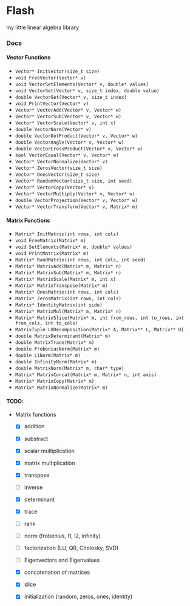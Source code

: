# Flash
my little linear algebra library

### Docs

#### Vector Functions
- `Vector* InitVector(size_t size)`
- `void FreeVector(Vector* v)`
- `void VectorSetElements(Vector* v, double* values)`
- `void VectorSet(Vector* v, size_t index, double value)`
- `double VectorGet(Vector* v, size_t index)`
- `void PrintVector(Vector* v)`
- `Vector* VectorAdd(Vector* v, Vector* w)`
- `Vector* VectorSub(Vector* v, Vector* w)`
- `Vector* VectorScale(Vector* v, int x)`
- `double VectorNorm(Vector* v)`
- `double VectorDotProduct(Vector* v, Vector* w)`
- `double VectorAngle(Vector* v, Vector* w)`
- `double VectorCrossProduct(Vector* v, Vector* w)`
- `bool VectorEqual(Vector* v, Vector* w)`
- `Vector* VectorNormalize(Vector* v)`
- `Vector* ZerosVector(size_t size)`
- `Vector* OnesVector(size_t size)`
- `Vector* RandomVector(size_t size, int seed)`
- `Vector* VectorCopy(Vector* v)`
- `Vector* VectorMultiply(Vector* v, Vector* w)`
- `double VectorProjection(Vector* v, Vector* w)`
- `Vector* VectorTransform(Vector* v, Matrix* m)`

#### Matrix Functions
- `Matrix* InitMatrix(int rows, int cols)`
- `void FreeMatrix(Matrix* m)`
- `void SetElements(Matrix* m, double* values)`
- `void PrintMatrix(Matrix* m)`
- `Matrix* RandMatrix(int rows, int cols, int seed)`
- `Matrix* MatrixAdd(Matrix* m, Matrix* n)`
- `Matrix* MatrixSub(Matrix* m, Matrix* n)`
- `Matrix* MatrixScale(Matrix* m, int x)`
- `Matrix* MatrixTranspose(Matrix* m)`
- `Matrix* OnesMatrix(int rows, int cols)`
- `Matrix* ZerosMatrix(int rows, int cols)`
- `Matrix* IdentityMatrix(int side)`
- `Matrix* MatrixMul(Matrix* m, Matrix* n)`
- `Matrix* MatrixSlice(Matrix* m, int from_rows, int to_rows, int from_cols, int to_cols)`
- `MatrixTuple LUDecomposition(Matrix* A, Matrix** L, Matrix** U)`
- `double MatrixDeterminant(Matrix* m)`
- `double MatrixTrace(Matrix* m)`
- `double FrobeniusNorm(Matrix* m)`
- `double L1Norm(Matrix* m)`
- `double InfinityNorm(Matrix* m)`
- `double MatrixNorm(Matrix* m, char* type)`
- `Matrix* MatrixConcat(Matrix* m, Matrix* n, int axis)`
- `Matrix* MatrixCopy(Matrix* m)`
- `Matrix* MatrixNormalize(Matrix* m)`

#### TODO: 
- Matrix functions
    - [x] addition
    - [x] substract
    - [x] scalar multiplication
    - [x] matrix multiplication
    - [x] transpose
    - [ ] inverse
    - [x] determinant
    - [x] trace
    - [ ] rank 
    - [ ] norm (frobenius, l1, l2, infinity)
    - [ ] factorization (LU, QR, Cholesky, SVD)
    - [ ] Eigenvectors and Eigenvalues 
    - [x] concatenation of matrices
    - [x] slice
    - [x] initialization (random, zeros, ones, identity)



